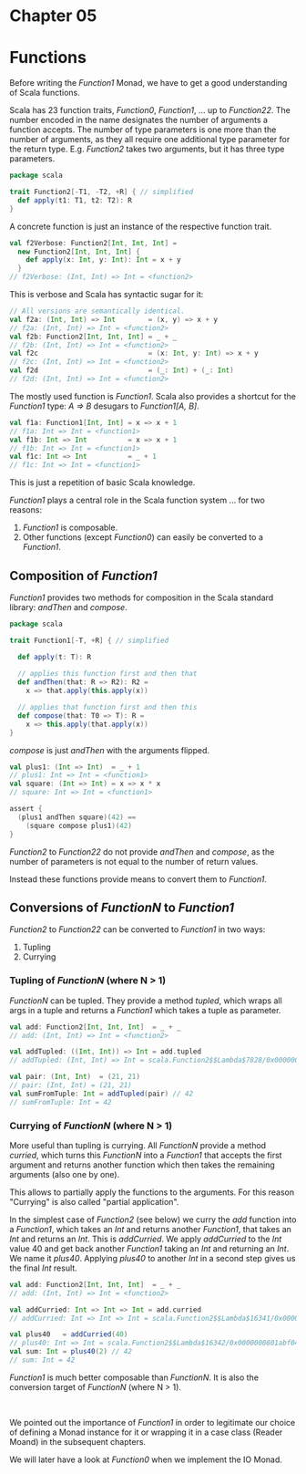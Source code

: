 # Chapter 05

# Functions

Before writing the _Function1_ Monad, we have to get a
good understanding of Scala functions.

Scala has 23 function traits, _Function0_, _Function1_, ...
up to _Function22_. The number encoded in the name
designates the number of arguments a function accepts.
The number of type parameters is one more than the number
of arguments, as they all require one additional type parameter
for the return type. E.g. _Function2_ takes two
arguments, but it has three type parameters.

```scala
package scala

trait Function2[-T1, -T2, +R] { // simplified
  def apply(t1: T1, t2: T2): R
}
```

A concrete function is just an instance of the respective
function trait.

```scala
val f2Verbose: Function2[Int, Int, Int] =
  new Function2[Int, Int, Int] {
    def apply(x: Int, y: Int): Int = x + y
  }
// f2Verbose: (Int, Int) => Int = <function2>
```

This is verbose and Scala has syntactic sugar for it:

```scala
// All versions are semantically identical.
val f2a: (Int, Int) => Int        = (x, y) => x + y
// f2a: (Int, Int) => Int = <function2>
val f2b: Function2[Int, Int, Int] = _ + _
// f2b: (Int, Int) => Int = <function2>
val f2c                           = (x: Int, y: Int) => x + y
// f2c: (Int, Int) => Int = <function2>
val f2d                           = (_: Int) + (_: Int)
// f2d: (Int, Int) => Int = <function2>
```

The mostly used function is _Function1_. Scala also
provides a shortcut for the _Function1_ type:
_A => B_ desugars to _Function1[A, B]_.

```scala
val f1a: Function1[Int, Int] = x => x + 1
// f1a: Int => Int = <function1>
val f1b: Int => Int          = x => x + 1
// f1b: Int => Int = <function1>
val f1c: Int => Int          = _ + 1
// f1c: Int => Int = <function1>
```

This is just a repetition of basic Scala knowledge.

_Function1_ plays a central role in the Scala function
system ... for two reasons:

1. _Function1_ is composable.
2. Other functions (except _Function0_) can easily be
   converted to a _Function1_.

## Composition of _Function1_

_Function1_ provides two methods for composition in the
Scala standard library: _andThen_ and _compose_.

```scala
package scala

trait Function1[-T, +R] { // simplified

  def apply(t: T): R
  
  // applies this function first and then that
  def andThen(that: R => R2): R2 =
    x => that.apply(this.apply(x))

  // applies that function first and then this
  def compose(that: T0 => T): R =
    x => this.apply(that.apply(x))
}
```

_compose_ is just _andThen_ with the arguments flipped.

```scala
val plus1: (Int => Int)  = _ + 1
// plus1: Int => Int = <function1>
val square: (Int => Int) = x => x * x
// square: Int => Int = <function1>

assert {
  (plus1 andThen square)(42) ==
    (square compose plus1)(42)
}
```

_Function2_ to _Function22_ do not provide _andThen_ and
_compose_, as the number of parameters is not equal to the
number of return values.

Instead these functions provide means to convert them to
_Function1_.

## Conversions of _FunctionN_ to _Function1_

_Function2_ to _Function22_ can be converted to
_Function1_ in two ways:

1. Tupling
2. Currying

### Tupling of _FunctionN_ (where N > 1)

_FunctionN_ can be tupled. They provide a method
_tupled_, which wraps all args in a tuple and returns
a _Function1_ which takes a tuple as parameter.

```scala
val add: Function2[Int, Int, Int]  = _ + _
// add: (Int, Int) => Int = <function2>

val addTupled: ((Int, Int)) => Int = add.tupled
// addTupled: (Int, Int) => Int = scala.Function2$$Lambda$7828/0x0000000801ce6840@56b85e6f

val pair: (Int, Int)  = (21, 21)
// pair: (Int, Int) = (21, 21)
val sumFromTuple: Int = addTupled(pair) // 42
// sumFromTuple: Int = 42
```

### Currying of _FunctionN_ (where N > 1)

More useful than tupling is currying. All _FunctionN_
provide a method _curried_, which turns this _FunctionN_
into a _Function1_ that accepts the first argument and
returns another function which then takes the remaining
arguments (also one by one).

This allows to partially apply the functions to the
arguments. For this reason "Currying" is also called
"partial application".

In the simplest case of _Function2_ (see below) we curry
the *add* function into a _Function1_, which takes an
_Int_ and returns another _Function1_, that takes an
_Int_ and returns an _Int_. This is *addCurried*. We
apply *addCurried* to the _Int_ value 40 and get back
another _Function1_ taking an _Int_ and returning an
_Int_. We name it _plus40_. Applying *plus40* to
another _Int_ in a second step gives us the final _Int_
result.

```scala
val add: Function2[Int, Int, Int]  = _ + _
// add: (Int, Int) => Int = <function2>

val addCurried: Int => Int => Int = add.curried
// addCurried: Int => Int => Int = scala.Function2$$Lambda$16341/0x0000000801abf840@7ec41263

val plus40   = addCurried(40)
// plus40: Int => Int = scala.Function2$$Lambda$16342/0x0000000801abf040@6d2bd834
val sum: Int = plus40(2) // 42
// sum: Int = 42
```

_Function1_ is much better composable than _FunctionN_.
It is also the conversion target of _FunctionN_
(where N > 1).

&nbsp;

We pointed out the importance of _Function1_ in order
to legitimate our choice of defining a Monad instance
for it or wrapping it in a case class (Reader Moand) in
the subsequent chapters.

We will later have a look at _Function0_ when we implement the IO Monad.